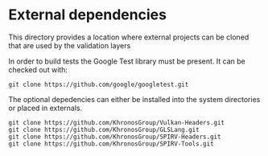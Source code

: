 # External dependencies

This directory provides a location where external projects can be cloned that
are used by the validation layers

In order to build tests the Google Test library must be present. It can be
checked out with:

```
git clone https://github.com/google/googletest.git
```

The optional depedencies can either be installed into the system directories or
placed in externals.

```
git clone https://github.com/KhronosGroup/Vulkan-Headers.git
git clone https://github.com/KhronosGroup/GLSLang.git
git clone https://github.com/KhronosGroup/SPIRV-Headers.git
git clone https://github.com/KhronosGroup/SPIRV-Tools.git
```
